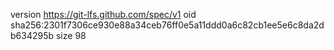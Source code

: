 version https://git-lfs.github.com/spec/v1
oid sha256:2301f7306ce930e88a34ceb76ff0e5a11ddd0a6c82cb1ee5e6c8da2db634295b
size 98

